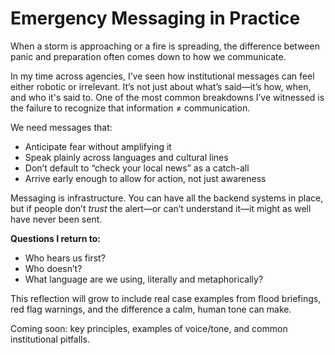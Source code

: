 # Emergency Messaging in Practice

When a storm is approaching or a fire is spreading, the difference between panic and preparation often comes down to how we communicate.

In my time across agencies, I’ve seen how institutional messages can feel either robotic or irrelevant. It’s not just about what’s said—it’s how, when, and who it's said to. One of the most common breakdowns I’ve witnessed is the failure to recognize that information ≠ communication.

We need messages that:
- Anticipate fear without amplifying it
- Speak plainly across languages and cultural lines
- Don’t default to “check your local news” as a catch-all
- Arrive early enough to allow for action, not just awareness

Messaging is infrastructure. You can have all the backend systems in place, but if people don’t *trust* the alert—or can’t understand it—it might as well have never been sent.

**Questions I return to:**
- Who hears us first?
- Who doesn’t?
- What language are we using, literally and metaphorically?

This reflection will grow to include real case examples from flood briefings, red flag warnings, and the difference a calm, human tone can make.


Coming soon: key principles, examples of voice/tone, and common institutional pitfalls.
